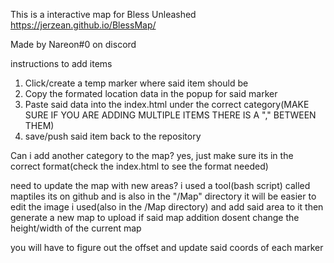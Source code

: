 This is a interactive map for Bless Unleashed
https://jerzean.github.io/BlessMap/

Made by Nareon#0 on discord

instructions to add items
1. Click/create a temp marker where said item should be
2. Copy the formated location data in the popup for said marker
3. Paste said data into the index.html under the correct category(MAKE SURE IF YOU ARE ADDING MULTIPLE ITEMS THERE IS A "," BETWEEN THEM)
4. save/push said item back to the repository


Can i add another category to the map? 
yes, just make sure its in the correct format(check the index.html to see the format needed)

need to update the map with new areas?
i used a tool(bash script) called maptiles its on github and is also in the "/Map" directory 
it will be easier to edit the image i used(also in the /Map directory) and add said area to it then generate a new map to upload if said map addition dosent change the height/width of the current map

you will have to figure out the offset and update said coords of each marker